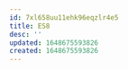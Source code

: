 ```yaml
---
id: 7xl658uu11ehk96eqzlr4e5
title: ES8
desc: ''
updated: 1648675593826
created: 1648675593826
---
```


